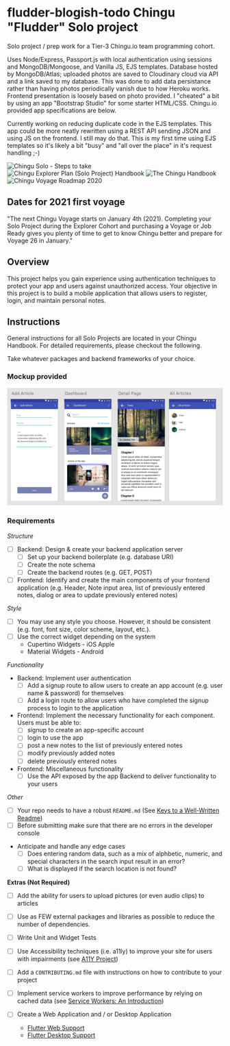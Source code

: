 # fludder-blogish-todo Chingu "Fludder" Solo project

Solo project / prep work for a Tier-3 Chingu.io team programming cohort. 

Uses Node/Express, Passport.js with local authentication using sessions and MongoDB/Mongoose, and Vanilla JS, EJS templates. Database hosted by MongoDB/Atlas; uploaded photos are saved to Cloudinary cloud via API and a link saved to my database. This was done to add data persistance rather than having photos periodically vanish due to how Heroku works. Frontend presentation is loosely based on photo provided. I "cheated" a bit by using an app "Bootstrap Studio" for some starter HTML/CSS. Chingu.io provided app specifications are below.

Currently working on reducing duplicate code in the EJS templates. This app could be more neatly rewritten using a REST API sending JSON and using JS on the frontend. I still may do that. This is my first time using EJS templates so it's likely a bit "busy" and "all over the place" in it's request handling ;-)

![Chingu Solo - Steps to take](https://solofree.docs.chingu.io/solo/steps/)
![Chingu Explorer Plan (Solo Project) Handbook](https://solofree.docs.chingu.io/)
![The Chingu Handbook](https://docs.chingu.io/)
![Chingu Voyage Roadmap 2020](https://docs.chingu.io/voyage)

## Dates for 2021 first voyage

"The next Chingu Voyage starts on January 4th (2021). Completing your Solo Project during the Explorer Cohort and purchasing a Voyage or Job Ready gives you plenty of time to get to know Chingu better and prepare for Voyage 26 in January."

## Overview

This project helps you gain experience using authentication techniques to
protect your app and users against unauthorized access. Your objective in this
project is to build a mobile application that allows users to register, login,
and maintain personal notes.

## Instructions

General instructions for all Solo Projects are located in your Chingu Handbook.
For detailed requirements, please checkout the following.

Take whatever packages and backend frameworks of your choice.

### Mockup provided

![Design](./static/design.png)

### Requirements

_Structure_

- [ ] Backend: Design & create your backend application server
  - [ ] Set up your backend boilerplate (e.g. database URI)
  - [ ] Create the note schema
  - [ ] Create the backend routes (e.g. GET, POST)
- [ ] Frontend: Identify and create the main components of your frontend application
      (e.g. Header, Note input area, list of previously entered notes, dialog or area
      to update previously entered notes)

_Style_

- [ ] You may use any style you choose. However, it should be consistent (e.g.
      font, font size, color scheme, layout, etc.).
- [ ] Use the correct widget depending on the system
  - Cupertino Widgets - iOS Apple
  - Material Widgets - Android

_Functionality_

- Backend: Implement user authentication
  - [ ] Add a signup route to allow users to create an app account (e.g. user
        name & password) for themselves
  - [ ] Add a login route to allow users who have completed the signup process
        to login to the application
- Frontend: Implement the necessary functionality for each component. Users
  must be able to:
  - [ ] signup to create an app-specific account
  - [ ] login to use the app
  - [ ] post a new notes to the list of previously entered notes
  - [ ] modify previously added notes
  - [ ] delete previously entered notes
- Frontend: Miscellaneous functionality
  - [ ] Use the API exposed by the app Backend to deliver functionality to
        your users

_Other_

- [ ] Your repo needs to have a robust `README.md` (See [Keys to a Well-Written Readme](https://medium.com/chingu/keys-to-a-well-written-readme-55c53d34fe6d))
- [ ] Before submitting make sure that there are no errors in the developer console
- Anticipate and handle any edge cases
  - [ ] Does entering random data, such as a mix of alphbetic, numeric, and
        special characters in the search input result in an error?
  - [ ] What is displayed if the search location is not found?

**Extras (Not Required)**

- [ ] Add the ability for users to upload pictures (or even audio clips) to articles
- [ ] Use as FEW external packages and libraries as possible to reduce the
      number of dependencies.
- [ ] Write Unit and Widget Tests
- [ ] Use Accessibility techniques (i.e. a11ly) to improve your site for users
      with impairments (see [A11Y Project](https://a11yproject.com/))
- [ ] Add a `CONTRIBUTING.md` file with instructions on how to contribute to
      your project
- [ ] Implement service workers to improve performance by relying on cached
      data (see [Service Workers: An Introduction](https://developers.google.com/web/fundamentals/primers/service-workers))
- [ ] Create a Web Application and / or Desktop Application

  - [Flutter Web Support](https://flutter.dev/web)
  - [Flutter Desktop Support](https://flutter.dev/desktop)
